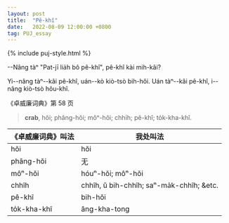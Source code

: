 ```yaml
---
layout: post
title:  "Pê-khî"
date:   2022-08-09 12:00:00 +0800
tag: PUJ_essay
---
```


{% include puj-style.html %}

--Nâng tàⁿ "Pat-jī lia̍h bô pê-khî", pê-khî kài mih-kâi?

Yi--nâng tàⁿ--kâi pê-khî, uán--kò kiò-tsò bih-hŏi. Uán tàⁿ--kâi pê-khî, i--nâng kiò-tsò hôu-khî.


《卓威廉词典》第 58 页

> **crab**, hõi; phâng-hõi; môⁿ-hõi; chhi̍h; pê-khî; to̍k-kha-khî.


| 《卓威廉词典》叫法 | 我处叫法 |
|---|---|
| hŏi | hŏi |
| phâng-hŏi | 无 |
| môⁿ-hŏi | hóuⁿ-hŏi; môⁿ-hŏi |
| chhîh | chhîh, ŭ bih-chhîh; saⁿ-ma̍k-chhîh; &etc. |
| pê-khî | bih-hŏi |
| to̍k-kha-khî | âng-kha-tong |

